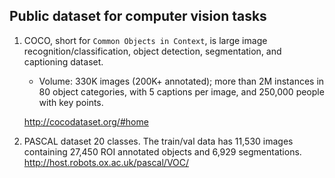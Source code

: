 
## Public dataset for computer vision tasks
 1. COCO, short for `Common Objects in Context`, is large image recognition/classification, object detection, segmentation, and captioning dataset. 

    - Volume: 330K images (200K+ annotated); more than 2M instances in 80 object categories, with 5 captions per image, and 250,000 people with key points.

    http://cocodataset.org/#home

 2. PASCAL dataset
    20 classes. The train/val data has 11,530 images containing 27,450 ROI annotated objects and 6,929 segmentations. 
    http://host.robots.ox.ac.uk/pascal/VOC/